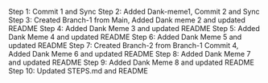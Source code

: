 Step 1: Commit 1 and Sync
Step 2: Added Dank-meme1, Commit 2 and Sync
Step 3: Created Branch-1 from Main, Added Dank meme 2 and updated README
Step 4: Added Dank Meme 3 and updated README
Step 5: Added Dank Meme 4 and updated README
Step 6: Added Dank Meme 5 and updated README
Step 7: Created Branch-2 from Branch-1 Commit 4, Added Dank Meme 6 and updated README
Step 8: Added Dank Meme 7 and updated README
Step 9: Added Dank Meme 8 and updated README
Step 10: Updated STEPS.md and README